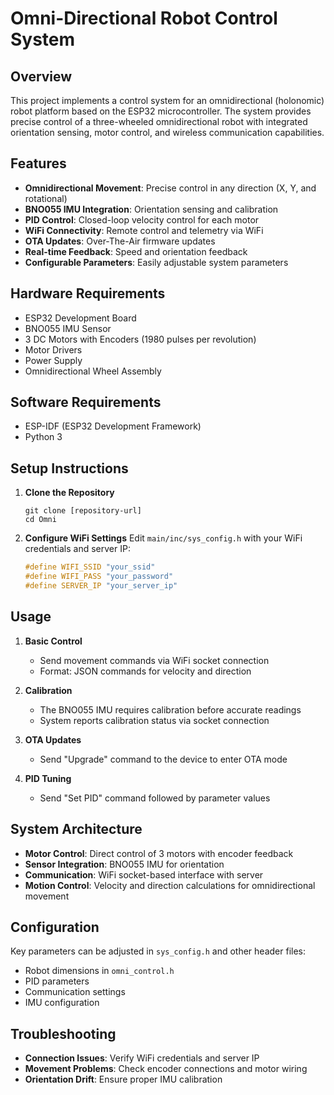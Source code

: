 # Omni-Directional Robot Control System

## Overview
This project implements a control system for an omnidirectional (holonomic) robot platform based on the ESP32 microcontroller. The system provides precise control of a three-wheeled omnidirectional robot with integrated orientation sensing, motor control, and wireless communication capabilities.

## Features
- **Omnidirectional Movement**: Precise control in any direction (X, Y, and rotational)
- **BNO055 IMU Integration**: Orientation sensing and calibration
- **PID Control**: Closed-loop velocity control for each motor
- **WiFi Connectivity**: Remote control and telemetry via WiFi
- **OTA Updates**: Over-The-Air firmware updates
- **Real-time Feedback**: Speed and orientation feedback
- **Configurable Parameters**: Easily adjustable system parameters

## Hardware Requirements
- ESP32 Development Board
- BNO055 IMU Sensor
- 3 DC Motors with Encoders (1980 pulses per revolution)
- Motor Drivers
- Power Supply
- Omnidirectional Wheel Assembly

## Software Requirements
- ESP-IDF (ESP32 Development Framework)
- Python 3

## Setup Instructions
1. **Clone the Repository**
   ```
   git clone [repository-url]
   cd Omni
   ```

2. **Configure WiFi Settings**
   Edit `main/inc/sys_config.h` with your WiFi credentials and server IP:
   ```c
   #define WIFI_SSID "your_ssid"
   #define WIFI_PASS "your_password"
   #define SERVER_IP "your_server_ip"
   ```

## Usage
1. **Basic Control**
   - Send movement commands via WiFi socket connection
   - Format: JSON commands for velocity and direction

2. **Calibration**
   - The BNO055 IMU requires calibration before accurate readings
   - System reports calibration status via socket connection

3. **OTA Updates**
   - Send "Upgrade" command to the device to enter OTA mode

4. **PID Tuning**
   - Send "Set PID" command followed by parameter values

## System Architecture
- **Motor Control**: Direct control of 3 motors with encoder feedback
- **Sensor Integration**: BNO055 IMU for orientation
- **Communication**: WiFi socket-based interface with server
- **Motion Control**: Velocity and direction calculations for omnidirectional movement

## Configuration
Key parameters can be adjusted in `sys_config.h` and other header files:
- Robot dimensions in `omni_control.h`
- PID parameters
- Communication settings
- IMU configuration

## Troubleshooting
- **Connection Issues**: Verify WiFi credentials and server IP
- **Movement Problems**: Check encoder connections and motor wiring
- **Orientation Drift**: Ensure proper IMU calibration
